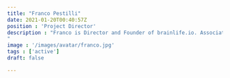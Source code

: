 ```yaml
---
title: "Franco Pestilli"
date: 2021-01-20T00:40:57Z
position : 'Project Director'
description : "Franco is Director and Founder of brainlife.io. Associate Professor of Psychology at the University of Texas, Austin, Franco holds a Ph.D. from New York University and a B.A. from the University of Rome La Sapienza. Before that, he was Postdoctoral Researcher at Columbia University, Research Associate at Stanford University and faculty at Indiana University. Franco's research spans across psychology, computer science and neuroscience. He is a Fellow of the Association for Psychological Science and Psychonomics Society and has received a Microsoft Investigator Fellowship and Janet Taylor Spence Award.
"
image : '/images/avatar/franco.jpg'
tags : ['active']
draft: false

---
```

